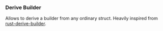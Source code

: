 ### Derive Builder
Allows to derive a builder from any ordinary struct. Heavily inspired from [rust-derive-builder](https://github.com/colin-kiegel/rust-derive-builder).
